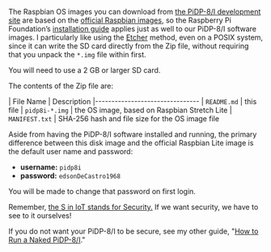 The Raspbian OS images you can download from [the PiDP-8/I development
site][1] are based on the [official Raspbian images][2], so the
Raspberry Pi Foundation’s [installation guide][3] applies just as well
to our PiDP-8/I software images.  I particularly like using the
[Etcher][7] method, even on a POSIX system, since it can write the SD
card directly from the Zip file, without requiring that you unpack the
`*.img` file within first.

You will need to use a 2 GB or larger SD card.

The contents of the Zip file are:

| File Name         | Description
|--------------------------------
| `README.md`       | this file
| `pidp8i-*.img`    | the OS image, based on Raspbian Stretch Lite
| `MANIFEST.txt`    | SHA-256 hash and file size for the OS image file

Aside from having the PiDP-8/I software installed and running, the
primary difference between this disk image and the official Raspbian
Lite image is the default user name and password:

*   **username:** `pidp8i`
*   **password:** `edsonDeCastro1968`

You will be made to change that password on first login.

Remember, [the S in IoT stands for Security.][5]  If we want security,
we have to see to it ourselves!

If you do not want your PiDP-8/I to be secure, see my other guide, "[How
to Run a Naked PiDP-8/I][6]."


[1]: https://tangentsoft.com/pidp8i/
[2]: https://raspberrypi.org/downloads/raspbian/
[3]: https://raspberrypi.org/documentation/installation/installing-images/
[4]: https://en.wikipedia.org/wiki/Internet_of_things
[5]: http://www.testandverification.com/iot/s-iot-stands-security/
[6]: https://tangentsoft.com/pidp8i/wiki?name=How+to+Run+a+Naked+PiDP-8/I
[7]: https://www.balena.io/etcher
